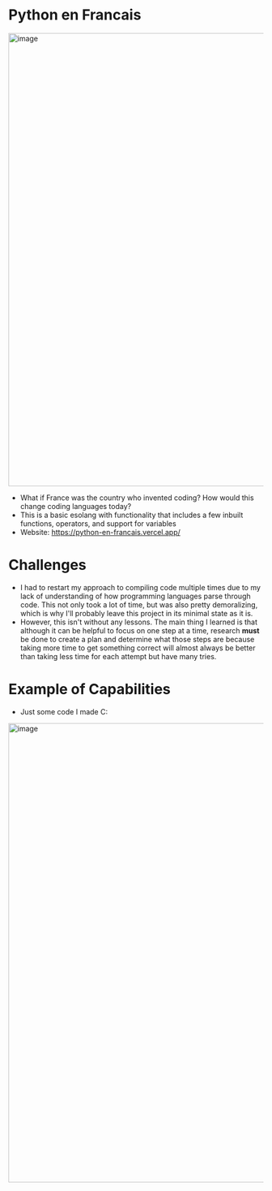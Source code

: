 # Python en Francais

<img width="1919" height="893" alt="image" src="https://github.com/user-attachments/assets/12f01c70-cc6a-46c9-9ea1-d7621be2cbbb" />


- What if France was the country who invented coding? How would this change coding languages today?
- This is a basic esolang with functionality that includes a few inbuilt functions, operators, and support for variables
- Website: https://python-en-francais.vercel.app/

# Challenges
- I had to restart my approach to compiling code multiple times due to my lack of understanding of how programming languages parse through code. This not only took a lot of time, but was also pretty demoralizing, which is why I'll probably leave this project in its minimal state as it is.
- However, this isn't without any lessons. The main thing I learned is that although it can be helpful to focus on one step at a time, research **must** be done to create a plan and determine what those steps are because taking more time to get something correct will almost always be better than taking less time for each attempt but have many tries.

# Example of Capabilities
- Just some code I made C:

<img width="1909" height="905" alt="image" src="https://github.com/user-attachments/assets/2c276405-be61-47b6-9ab7-fd41a6afc4a8" />
